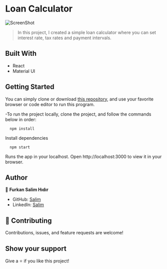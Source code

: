 # Loan Calculator

![ScreenShot](https://drive.google.com/uc?export=view&id=1AB_9QNz525DFiMvK6PmNOBA5U0tem1eL)

> In this project, I created a simple loan calculator where you can set interest rate, tax rates and payment intervals.

## Built With

- React
- Material UI

## Getting Started

You can simply clone or download [this repository](https://github.com/Fsher07/Fimple-practicum/tree/development), and use your favorite browser or code editor to run this program.

-To run the project locally, clone the project, and follow the commands below in order:

```
  npm install
```

Install dependencies

```
  npm start
```

Runs the app in your localhost.
Open http://localhost:3000 to view it in your browser.

## Author

👤 **Furkan Salim Hıdır**

- GitHub: [Salim](https://github.com/Fsher07)
- LinkedIn: [Salim](https://www.linkedin.com/in/furkan-salim-h%C4%B1d%C4%B1r-3441ab1b2/)

## 🤝 Contributing

Contributions, issues, and feature requests are welcome!

## Show your support

Give a ⭐️ if you like this project!
